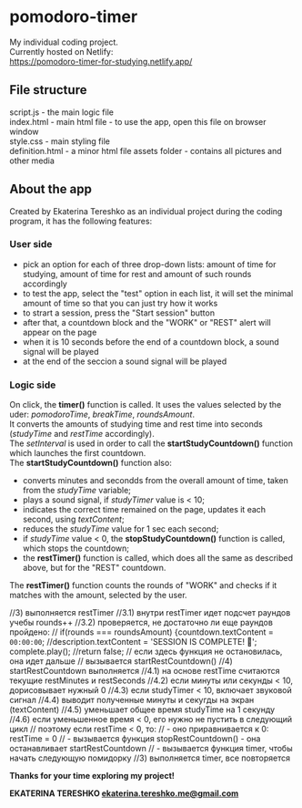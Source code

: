 # pomodoro-timer

My individual coding project.  
Currently hosted on Netlify:  
https://pomodoro-timer-for-studying.netlify.app/

## File structure
script.js - the main logic file  
index.html - main html file - to use the app, open this file on browser window  
style.css - main styling file  
definition.html - a minor html file
assets folder - contains all pictures and other media

## About the app
Created by Ekaterina Tereshko as an individual project during the coding program, it has the following features:

### User side
- pick an option for each of three drop-down lists: amount of time for studying, amount of time for rest and amount of such rounds accordingly
- to test the app, select the "test" option in each list, it will set the minimal amount of time so that you can just try how it works
- to strart a session, press the "Start session" button
- after that, a countdown block and the "WORK" or "REST" alert will appear on the page
- when it is 10 seconds before the end of a countdown block, a sound signal will be played
- at the end of the seccion a sound signal will be played

### Logic side  

On click, the **timer()** function is called. It uses the values selected by the uder: _pomodoroTime_, _breakTime_, _roundsAmount_.  
It converts the amounts of studying time and rest time into seconds (_studyTime_ and _restTime_ accordingly).  
The _setInterval_ is used in order to call the **startStudyCountdown()** function which launches the first countdown.  
The **startStudyCountdown()** function also:  
- converts minutes and secondds from the overall amount of time, taken from the _studyTime_ variable;
- plays a sound signal, if _studyTimer_ value is < 10;
- indicates the correct time remained on the page, updates it each second, using _textContent_;
- reduces the _studyTime_ value for 1 sec each second;
- if _studyTime_ value < 0, the **stopStudyCountdown()** function is called, which stops the countdown;
- the **restTimer()** function is called, which does all the same as described above, but for the "REST" countdown.

The **restTimer()** function counts the rounds of "WORK" and checks if it matches with the amount, selected by the user.


//3) выполняется restTimer
//3.1) внутри restTimer идет подсчет раундов учебы rounds++
//3.2) проверяется, не достаточно ли еще раундов пройдено:
// if(rounds === roundsAmount) {countdown.textContent = `00:00:00`;
//description.textContent = 'SESSION IS COMPLETE! 🎉'; complete.play();
//return false;
// если здесь функция не остановилась, она идет дальше 
// вызывается startRestCountdown()
//4) startRestCountdown выполняется
//4.1)  на основе restTime считаются текущие restMinutes и restSeconds
//4.2) если минуты или секунды < 10, дорисовывает нужный 0
//4.3) если studyTimer < 10, включает звуковой сигнал
//4.4) выводит полученные минуты и секугды на экран (textContent)
//4.5) уменьшает общее время studyTime на 1 секунду
//4.6) если уменьшенное время < 0, его нужно не пустить в следующий цикл
// поэтому если restTime < 0, то:
// - оно приравнивается к 0: restTime = 0
// - вызывается функция stopRestCountdown() - она останавливает startRestCountdown
// - вызывается функция timer, чтобы начать следующую помидорку
//3) выполняется timer, все повторяется


**Thanks for your time exploring my project!**

**EKATERINA TERESHKO
ekaterina.tereshko.me@gmail.com**
